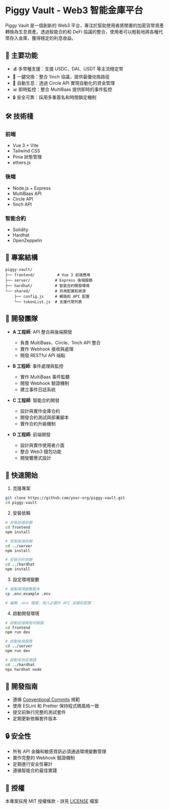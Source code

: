 # Piggy Vault - Web3 智能金庫平台

Piggy Vault 是一個創新的 Web3 平台，專注於幫助使用者將閒置的加密貨幣資產轉換為生息資產。透過智能合約和 DeFi 協議的整合，使用者可以輕鬆地將各種代幣存入金庫，獲得穩定的利息收益。

## 🌟 主要功能

- 💰 多幣種支援：支援 USDC、DAI、USDT 等主流穩定幣
- 🔄 一鍵兌換：整合 1inch 協議，提供最優兌換路徑
- 💸 自動生息：透過 Circle API 實現自動化的資金管理
- 📊 即時監控：整合 MultiBaas 提供即時的事件監控
- 🔒 安全可靠：採用多重簽名和時間鎖定機制

## 🛠 技術棧

### 前端
- Vue 3 + Vite
- Tailwind CSS
- Pinia 狀態管理
- ethers.js

### 後端
- Node.js + Express
- MultiBaas API
- Circle API
- 1inch API

### 智能合約
- Solidity
- Hardhat
- OpenZeppelin

## 📁 專案結構

```
piggy-vault/
├── frontend/          # Vue 3 前端應用
├── server/           # Express 後端服務
├── hardhat/          # 智能合約開發環境
└── shared/           # 共用配置和資源
    ├── config.js     # 網路和 API 配置
    └── tokenList.js  # 支援代幣列表
```

## 👥 開發團隊

- **A 工程師**: API 整合與後端開發
  - 負責 MultiBaas、Circle、1inch API 整合
  - 實作 Webhook 接收與處理
  - 開發 RESTful API 端點

- **B 工程師**: 事件處理與監控
  - 實作 MultiBaas 事件監聽
  - 開發 Webhook 驗證機制
  - 建立事件日誌系統

- **C 工程師**: 智能合約開發
  - 設計與實作金庫合約
  - 開發合約測試與部署腳本
  - 實作合約升級機制

- **D 工程師**: 前端開發
  - 設計與實作使用者介面
  - 整合 Web3 錢包功能
  - 開發響應式設計

## 🚀 快速開始

1. 克隆專案
```bash
git clone https://github.com/your-org/piggy-vault.git
cd piggy-vault
```

2. 安裝依賴
```bash
# 安裝前端依賴
cd frontend
npm install

# 安裝後端依賴
cd ../server
npm install

# 安裝合約依賴
cd ../hardhat
npm install
```

3. 設定環境變數
```bash
# 複製環境變數範本
cp .env.example .env

# 編輯 .env 檔案，填入必要的 API 金鑰和配置
```

4. 啟動開發環境
```bash
# 啟動前端開發伺服器
cd frontend
npm run dev

# 啟動後端服務
cd ../server
npm run dev

# 啟動本地區塊鏈
cd ../hardhat
npx hardhat node
```

## 📝 開發指南

- 遵循 [Conventional Commits](https://www.conventionalcommits.org/) 規範
- 使用 ESLint 和 Prettier 保持程式碼風格一致
- 提交前執行完整的測試套件
- 定期更新依賴套件版本

## 🔒 安全性

- 所有 API 金鑰和敏感資訊必須通過環境變數管理
- 實作完整的 Webhook 驗證機制
- 定期進行安全性審計
- 遵循智能合約最佳實踐

## 📄 授權

本專案採用 MIT 授權條款 - 詳見 [LICENSE](LICENSE) 檔案 